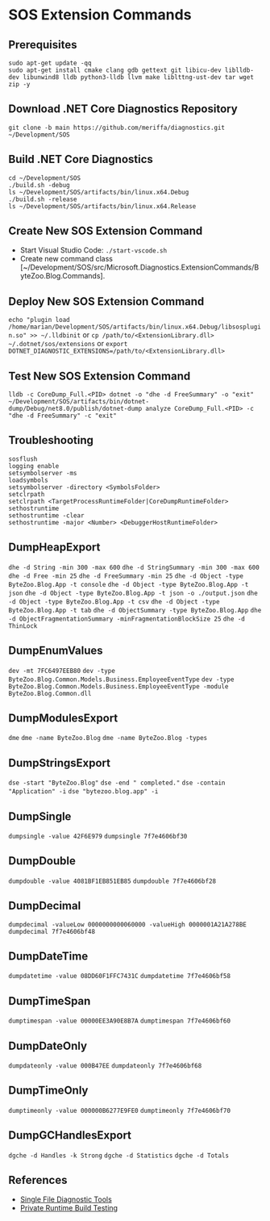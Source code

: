 # SOS Extension Commands

## Prerequisites

```
sudo apt-get update -qq
sudo apt-get install cmake clang gdb gettext git libicu-dev liblldb-dev libunwind8 lldb python3-lldb llvm make liblttng-ust-dev tar wget zip -y
```

## Download .NET Core Diagnostics Repository

```
git clone -b main https://github.com/meriffa/diagnostics.git ~/Development/SOS
```

## Build .NET Core Diagnostics

```
cd ~/Development/SOS
./build.sh -debug
ls ~/Development/SOS/artifacts/bin/linux.x64.Debug
./build.sh -release
ls ~/Development/SOS/artifacts/bin/linux.x64.Release
```

## Create New SOS Extension Command

* Start Visual Studio Code: ```./start-vscode.sh```
* Create new command class [~/Development/SOS/src/Microsoft.Diagnostics.ExtensionCommands/ByteZoo.Blog.Commands].

## Deploy New SOS Extension Command

```echo "plugin load /home/marian/Development/SOS/artifacts/bin/linux.x64.Debug/libsosplugin.so" >> ~/.lldbinit```
or
```cp /path/to/<ExtensionLibrary.dll> ~/.dotnet/sos/extensions```
or
```export DOTNET_DIAGNOSTIC_EXTENSIONS=/path/to/<ExtensionLibrary.dll>```

## Test New SOS Extension Command

```
lldb -c CoreDump_Full.<PID> dotnet -o "dhe -d FreeSummary" -o "exit"
~/Development/SOS/artifacts/bin/dotnet-dump/Debug/net8.0/publish/dotnet-dump analyze CoreDump_Full.<PID> -c "dhe -d FreeSummary" -c "exit"
```

## Troubleshooting

```
sosflush
logging enable
setsymbolserver -ms
loadsymbols
setsymbolserver -directory <SymbolsFolder>
setclrpath
setclrpath <TargetProcessRuntimeFolder|CoreDumpRuntimeFolder>
sethostruntime
sethostruntime -clear
sethostruntime -major <Number> <DebuggerHostRuntimeFolder>
```

## DumpHeapExport

```dhe -d String -min 300 -max 600```
```dhe -d StringSummary -min 300 -max 600```
```dhe -d Free -min 25```
```dhe -d FreeSummary -min 25```
```dhe -d Object -type ByteZoo.Blog.App -t console```
```dhe -d Object -type ByteZoo.Blog.App -t json```
```dhe -d Object -type ByteZoo.Blog.App -t json -o ./output.json```
```dhe -d Object -type ByteZoo.Blog.App -t csv```
```dhe -d Object -type ByteZoo.Blog.App -t tab```
```dhe -d ObjectSummary -type ByteZoo.Blog.App```
```dhe -d ObjectFragmentationSummary -minFragmentationBlockSize 25```
```dhe -d ThinLock```

## DumpEnumValues

```dev -mt 7FC6497EEB80```
```dev -type ByteZoo.Blog.Common.Models.Business.EmployeeEventType```
```dev -type ByteZoo.Blog.Common.Models.Business.EmployeeEventType -module ByteZoo.Blog.Common.dll```

## DumpModulesExport

```dme```
```dme -name ByteZoo.Blog```
```dme -name ByteZoo.Blog -types```

## DumpStringsExport

```dse -start "ByteZoo.Blog"```
```dse -end " completed."```
```dse -contain "Application" -i```
```dse "bytezoo.blog.app" -i```

## DumpSingle

```dumpsingle -value 42F6E979```
```dumpsingle 7f7e4606bf30```

## DumpDouble

```dumpdouble -value 4081BF1EB851EB85```
```dumpdouble 7f7e4606bf28```

## DumpDecimal

```dumpdecimal -valueLow 0000000000060000 -valueHigh 0000001A21A278BE```
```dumpdecimal 7f7e4606bf48```

## DumpDateTime

```dumpdatetime -value 08DD60F1FFC7431C```
```dumpdatetime 7f7e4606bf58```

## DumpTimeSpan

```dumptimespan -value 00000EE3A90E8B7A```
```dumptimespan 7f7e4606bf60```

## DumpDateOnly

```dumpdateonly -value 000B47EE```
```dumpdateonly 7f7e4606bf68```

## DumpTimeOnly

```dumptimeonly -value 000000B6277E9FE0```
```dumptimeonly 7f7e4606bf70```

## DumpGCHandlesExport

```dgche -d Handles -k Strong```
```dgche -d Statistics```
```dgche -d Totals```

## References

* [Single File Diagnostic Tools](https://github.com/dotnet/diagnostics/blob/main/documentation/single-file-tools.md)
* [Private Runtime Build Testing](https://github.com/dotnet/diagnostics/blob/main/documentation/privatebuildtesting.md)